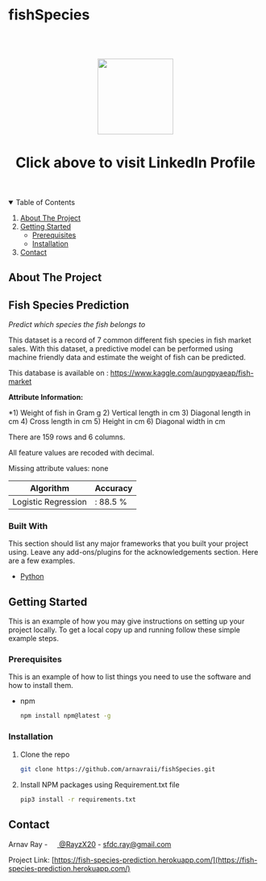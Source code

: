# fishSpecies
<br>
<br>
<br>

<div align="center">
 <a href="https://www.linkedin.com/in/rayzx/">
    <img src="https://raw.githubusercontent.com/soroushchehresa/github-readme-linkedin/master/linkedin-github.png" width="150" />
  </a>


# Click above to visit LinkedIn Profile

</div>

<br>
<br>

<!-- TABLE OF CONTENTS -->
<details open="open">
  <summary>Table of Contents</summary>
  <ol>
    <li>
      <a href="#about-the-project">About The Project</a>
    </li>
    <li>
      <a href="#getting-started">Getting Started</a>
      <ul>
        <li><a href="#prerequisites">Prerequisites</a></li>
        <li><a href="#installation">Installation</a></li>
      </ul>
    </li>
    <li><a href="#contact">Contact</a></li>
  </ol>
</details>



<!-- ABOUT THE PROJECT -->
## About The Project

## Fish Species Prediction
*Predict which species the fish belongs to*

This dataset is a record of 7 common different fish species in fish market sales. With this dataset, a predictive model can be performed using machine friendly data and estimate the weight of fish can be predicted.

This database is available on : https://www.kaggle.com/aungpyaeap/fish-market

**Attribute Information:**

*1) Weight of fish in Gram g 2) Vertical length in cm 3) Diagonal length in cm 4) Cross length in cm 5) Height in cm 6) Diagonal width in cm

There are 159 rows and 6 columns.

All feature values are recoded with decimal.

Missing attribute values: none


Algorithm                  | Accuracy
-----------                | --------
Logistic Regression        |: 88.5 %


### Built With

This section should list any major frameworks that you built your project using. Leave any add-ons/plugins for the acknowledgements section. Here are a few examples.
* [Python](https://www.python.org)



<!-- GETTING STARTED -->
## Getting Started

This is an example of how you may give instructions on setting up your project locally.
To get a local copy up and running follow these simple example steps.

### Prerequisites

This is an example of how to list things you need to use the software and how to install them.
* npm
  ```sh
  npm install npm@latest -g
  ```

### Installation

1. Clone the repo
   ```sh
   git clone https://github.com/arnavraii/fishSpecies.git
   ```
2. Install NPM packages using Requirement.txt file
   ```sh
   pip3 install -r requirements.txt
   ```

<!-- CONTACT -->
## Contact

Arnav Ray - [<img src="https://upload.wikimedia.org/wikipedia/de/9/9f/Twitter_bird_logo_2012.svg" width="15" /> @RayzX20](https://twitter.com/RayzX20) - sfdc.ray@gmail.com

Project Link: [https://fish-species-prediction.herokuapp.com/](https://fish-species-prediction.herokuapp.com/)

